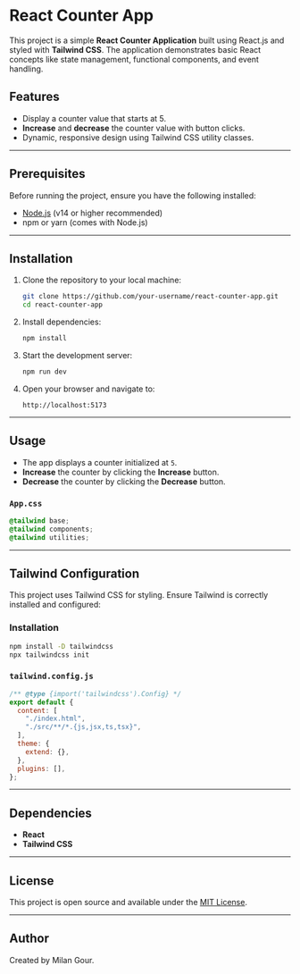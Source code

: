 # React Counter App

This project is a simple **React Counter Application** built using React.js and styled with **Tailwind CSS**. The application demonstrates basic React concepts like state management, functional components, and event handling.

## Features
- Display a counter value that starts at 5.
- **Increase** and **decrease** the counter value with button clicks.
- Dynamic, responsive design using Tailwind CSS utility classes.

---

## Prerequisites
Before running the project, ensure you have the following installed:

- [Node.js](https://nodejs.org/) (v14 or higher recommended)
- npm or yarn (comes with Node.js)

---

## Installation
1. Clone the repository to your local machine:

   ```bash
   git clone https://github.com/your-username/react-counter-app.git
   cd react-counter-app
   ```

2. Install dependencies:

   ```bash
   npm install
   ```

3. Start the development server:

   ```bash
   npm run dev
   ```

4. Open your browser and navigate to:
   ```
   http://localhost:5173
   ```

---

## Usage
- The app displays a counter initialized at `5`.
- **Increase** the counter by clicking the **Increase** button.
- **Decrease** the counter by clicking the **Decrease** button.


### `App.css`

```css
@tailwind base;
@tailwind components;
@tailwind utilities;
```

---

## Tailwind Configuration
This project uses Tailwind CSS for styling. Ensure Tailwind is correctly installed and configured:

### Installation
```bash
npm install -D tailwindcss
npx tailwindcss init
```

### `tailwind.config.js`

```js
/** @type {import('tailwindcss').Config} */
export default {
  content: [
    "./index.html",
    "./src/**/*.{js,jsx,ts,tsx}",
  ],
  theme: {
    extend: {},
  },
  plugins: [],
};
```

---

## Dependencies
- **React**
- **Tailwind CSS**

---

## License
This project is open source and available under the [MIT License](LICENSE).

---

## Author
Created by Milan Gour.

